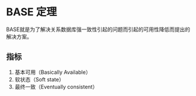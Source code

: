 # BASE 定理

BASE就是为了解决关系数据库强一致性引起的问题而引起的可用性降低而提出的解决方案。

## 指标

1. 基本可用（Basically Available）
2. 软状态（Soft state）
3. 最终一致（Eventually consistent）